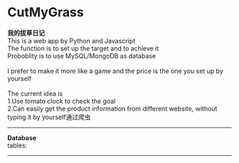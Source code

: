 # CutMyGrass
<b>我的拔草日记</b><br/>
This is a web app by Python and Javascript<br/>
The function is to set up the target and to achieve it<br/>
Proboblity is to use MySQL/MongoDB as database<br/>
<br/>
I prefer to make it more like a game and the price is the one you set up by yourself<br/>
<br/>
The current idea is<br/>
1.Use tomato clock to check the goal<br/>
2.Can easily get the product information from different website, without typing it by yourself通过爬虫<br/>
<hr>
<b>Database</b><br/>
tables:
<hr>
